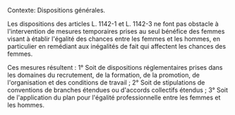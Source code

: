 Contexte: Dispositions générales.

Les dispositions des articles L. 1142-1 et L. 1142-3 ne font pas obstacle à l'intervention de mesures temporaires prises au seul bénéfice des femmes visant à établir l'égalité des chances entre les femmes et les hommes, en particulier en remédiant aux inégalités de fait qui affectent les chances des femmes.

Ces mesures résultent : 1° Soit de dispositions réglementaires prises dans les domaines du recrutement, de la formation, de la promotion, de l'organisation et des conditions de travail ; 2° Soit de stipulations de conventions de branches étendues ou d'accords collectifs étendus ; 3° Soit de l'application du plan pour l'égalité professionnelle entre les femmes et les hommes.